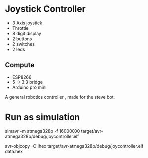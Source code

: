# Joystick Controller

- 3 Axis joystick 
- Throttle
- 8 digit display
- 2 buttons 
- 2 switches
- 2 leds

## Compute 

- ESP8266
- 5 -> 3.3 bridge 
- Arduino pro mini

A general robotics controller , made for the steve bot.

# Run as simulation 

simavr  -m atmega328p -f 16000000 target/avr-atmega328p/debug/joycontroller.elf

avr-objcopy -O ihex  target/avr-atmega328p/debug/joycontroller.elf  data.hex
